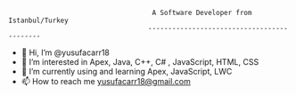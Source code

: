 

                                        A Software Developer from Istanbul/Turkey
                                       -------------------------------------------


- 👋 Hi, I’m @yusufacarr18
- 👀 I’m interested in Apex, Java, C++, C# , JavaScript, HTML, CSS
- 🌱 I’m currently using and learning Apex, JavaScript, LWC
- 📫 How to reach me yusufacarr18@gmail.com

<!---
yusufacarr18/yusufacarr18 is a ✨ special ✨ repository because its `README.md` (this file) appears on your GitHub profile.
You can click the Preview link to take a look at your changes.
--->
